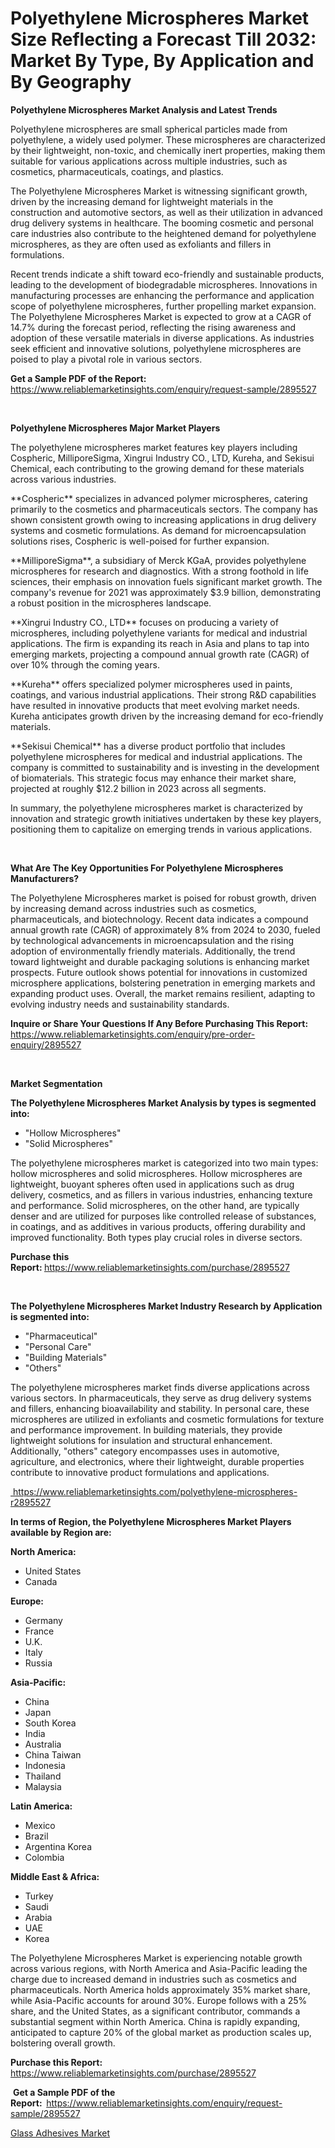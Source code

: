 <p><h1>Polyethylene Microspheres Market Size Reflecting a Forecast Till 2032: Market By Type, By Application and By Geography</h1></p><p><strong>Polyethylene Microspheres Market Analysis and Latest Trends</strong></p>
<p><p>Polyethylene microspheres are small spherical particles made from polyethylene, a widely used polymer. These microspheres are characterized by their lightweight, non-toxic, and chemically inert properties, making them suitable for various applications across multiple industries, such as cosmetics, pharmaceuticals, coatings, and plastics. </p><p>The Polyethylene Microspheres Market is witnessing significant growth, driven by the increasing demand for lightweight materials in the construction and automotive sectors, as well as their utilization in advanced drug delivery systems in healthcare. The booming cosmetic and personal care industries also contribute to the heightened demand for polyethylene microspheres, as they are often used as exfoliants and fillers in formulations.</p><p>Recent trends indicate a shift toward eco-friendly and sustainable products, leading to the development of biodegradable microspheres. Innovations in manufacturing processes are enhancing the performance and application scope of polyethylene microspheres, further propelling market expansion. The Polyethylene Microspheres Market is expected to grow at a CAGR of 14.7% during the forecast period, reflecting the rising awareness and adoption of these versatile materials in diverse applications. As industries seek efficient and innovative solutions, polyethylene microspheres are poised to play a pivotal role in various sectors.</p></p>
<p><strong>Get a Sample PDF of the Report:&nbsp;</strong> <a href="https://www.reliablemarketinsights.com/enquiry/request-sample/2895527?utm_campaign=2564&utm_medium=2&utm_source=Github&utm_content=ia&utm_term=15032025&utm_id=polyethylene-microspheres">https://www.reliablemarketinsights.com/enquiry/request-sample/2895527</a></p>
<p>&nbsp;</p>
<p><strong>Polyethylene Microspheres Major Market Players</strong></p>
<p><p>The polyethylene microspheres market features key players including Cospheric, MilliporeSigma, Xingrui Industry CO., LTD, Kureha, and Sekisui Chemical, each contributing to the growing demand for these materials across various industries.</p><p>**Cospheric** specializes in advanced polymer microspheres, catering primarily to the cosmetics and pharmaceuticals sectors. The company has shown consistent growth owing to increasing applications in drug delivery systems and cosmetic formulations. As demand for microencapsulation solutions rises, Cospheric is well-poised for further expansion.</p><p>**MilliporeSigma**, a subsidiary of Merck KGaA, provides polyethylene microspheres for research and diagnostics. With a strong foothold in life sciences, their emphasis on innovation fuels significant market growth. The company's revenue for 2021 was approximately $3.9 billion, demonstrating a robust position in the microspheres landscape.</p><p>**Xingrui Industry CO., LTD** focuses on producing a variety of microspheres, including polyethylene variants for medical and industrial applications. The firm is expanding its reach in Asia and plans to tap into emerging markets, projecting a compound annual growth rate (CAGR) of over 10% through the coming years.</p><p>**Kureha** offers specialized polymer microspheres used in paints, coatings, and various industrial applications. Their strong R&D capabilities have resulted in innovative products that meet evolving market needs. Kureha anticipates growth driven by the increasing demand for eco-friendly materials.</p><p>**Sekisui Chemical** has a diverse product portfolio that includes polyethylene microspheres for medical and industrial applications. The company is committed to sustainability and is investing in the development of biomaterials. This strategic focus may enhance their market share, projected at roughly $12.2 billion in 2023 across all segments.</p><p>In summary, the polyethylene microspheres market is characterized by innovation and strategic growth initiatives undertaken by these key players, positioning them to capitalize on emerging trends in various applications.</p></p>
<p>&nbsp;</p>
<p><strong>What Are The Key Opportunities For Polyethylene Microspheres Manufacturers?</strong></p>
<p><p>The Polyethylene Microspheres market is poised for robust growth, driven by increasing demand across industries such as cosmetics, pharmaceuticals, and biotechnology. Recent data indicates a compound annual growth rate (CAGR) of approximately 8% from 2024 to 2030, fueled by technological advancements in microencapsulation and the rising adoption of environmentally friendly materials. Additionally, the trend toward lightweight and durable packaging solutions is enhancing market prospects. Future outlook shows potential for innovations in customized microsphere applications, bolstering penetration in emerging markets and expanding product uses. Overall, the market remains resilient, adapting to evolving industry needs and sustainability standards.</p></p>
<p><strong>Inquire or Share Your Questions If Any Before Purchasing This Report:</strong> <a href="https://www.reliablemarketinsights.com/enquiry/pre-order-enquiry/2895527?utm_campaign=2564&utm_medium=2&utm_source=Github&utm_content=ia&utm_term=15032025&utm_id=polyethylene-microspheres">https://www.reliablemarketinsights.com/enquiry/pre-order-enquiry/2895527</a></p>
<p>&nbsp;</p>
<p><strong>Market Segmentation</strong></p>
<p><strong>The Polyethylene Microspheres Market Analysis by types is segmented into:</strong></p>
<p><ul><li>"Hollow Microspheres"</li><li>"Solid Microspheres"</li></ul></p>
<p><p>The polyethylene microspheres market is categorized into two main types: hollow microspheres and solid microspheres. Hollow microspheres are lightweight, buoyant spheres often used in applications such as drug delivery, cosmetics, and as fillers in various industries, enhancing texture and performance. Solid microspheres, on the other hand, are typically denser and are utilized for purposes like controlled release of substances, in coatings, and as additives in various products, offering durability and improved functionality. Both types play crucial roles in diverse sectors.</p></p>
<p><strong>Purchase this Report:&nbsp;</strong><a href="https://www.reliablemarketinsights.com/purchase/2895527?utm_campaign=2564&utm_medium=2&utm_source=Github&utm_content=ia&utm_term=15032025&utm_id=polyethylene-microspheres">https://www.reliablemarketinsights.com/purchase/2895527</a></p>
<p>&nbsp;</p>
<p><strong>The Polyethylene Microspheres Market Industry Research by Application is segmented into:</strong></p>
<p><ul><li>"Pharmaceutical"</li><li>"Personal Care"</li><li>"Building Materials"</li><li>"Others"</li></ul></p>
<p><p>The polyethylene microspheres market finds diverse applications across various sectors. In pharmaceuticals, they serve as drug delivery systems and fillers, enhancing bioavailability and stability. In personal care, these microspheres are utilized in exfoliants and cosmetic formulations for texture and performance improvement. In building materials, they provide lightweight solutions for insulation and structural enhancement. Additionally, "others" category encompasses uses in automotive, agriculture, and electronics, where their lightweight, durable properties contribute to innovative product formulations and applications.</p></p>
<p><a href="https://www.reliablemarketinsights.com/polyethylene-microspheres-r2895527?utm_campaign=2564&utm_medium=2&utm_source=Github&utm_content=ia&utm_term=15032025&utm_id=polyethylene-microspheres">&nbsp;https://www.reliablemarketinsights.com/polyethylene-microspheres-r2895527</a></p>
<p><strong>In terms of Region, the Polyethylene Microspheres Market Players available by Region are:</strong></p>
<p>
    <p> <strong> North America: </strong>
        <ul>
            <li>United States</li>
            <li>Canada</li>
        </ul>
        </p> 
    <p> <strong> Europe: </strong>
        <ul>
            <li>Germany</li>
            <li>France</li>
            <li>U.K.</li>
            <li>Italy</li>
            <li>Russia</li>
        </ul>
        </p> 
    <p> <strong> Asia-Pacific: </strong>
        <ul>
            <li>China</li>
            <li>Japan</li>
            <li>South Korea</li>
            <li>India</li>
            <li>Australia</li>
            <li>China Taiwan</li>
            <li>Indonesia</li>
            <li>Thailand</li>
            <li>Malaysia</li>
        </ul>
        </p> 
    <p> <strong> Latin America: </strong>
        <ul>
            <li>Mexico</li>
            <li>Brazil</li>
            <li>Argentina Korea</li>
            <li>Colombia</li>
        </ul>
        </p> 
    <p> <strong> Middle East & Africa: </strong>
        <ul>
            <li>Turkey</li>
            <li>Saudi</li>
            <li>Arabia</li>
            <li>UAE</li>
            <li>Korea</li>
        </ul>
    </p>
    </p>
<p><p>The Polyethylene Microspheres Market is experiencing notable growth across various regions, with North America and Asia-Pacific leading the charge due to increased demand in industries such as cosmetics and pharmaceuticals. North America holds approximately 35% market share, while Asia-Pacific accounts for around 30%. Europe follows with a 25% share, and the United States, as a significant contributor, commands a substantial segment within North America. China is rapidly expanding, anticipated to capture 20% of the global market as production scales up, bolstering overall growth.</p></p>
<p><strong>Purchase this Report: </strong><a href="https://www.reliablemarketinsights.com/purchase/2895527?utm_campaign=2564&utm_medium=2&utm_source=Github&utm_content=ia&utm_term=15032025&utm_id=polyethylene-microspheres">https://www.reliablemarketinsights.com/purchase/2895527</a></p>
<p>&nbsp;<strong>Get a Sample PDF of the Report:&nbsp;&nbsp;</strong><a href="https://www.reliablemarketinsights.com/enquiry/request-sample/2895527?utm_campaign=2564&utm_medium=2&utm_source=Github&utm_content=ia&utm_term=15032025&utm_id=polyethylene-microspheres">https://www.reliablemarketinsights.com/enquiry/request-sample/2895527</a></p>
<p><strong></strong></p>
<p><p><a href="https://github.com/krinerstormy331/Market-Research-Report-List-1/blob/main/glass-adhesives-market.md?utm_campaign=2564&utm_medium=2&utm_source=Github&utm_content=ia&utm_term=15032025&utm_id=polyethylene-microspheres">Glass Adhesives Market</a></p></p>